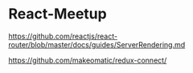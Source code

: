 # React-Meetup

https://github.com/reactjs/react-router/blob/master/docs/guides/ServerRendering.md

https://github.com/makeomatic/redux-connect/
